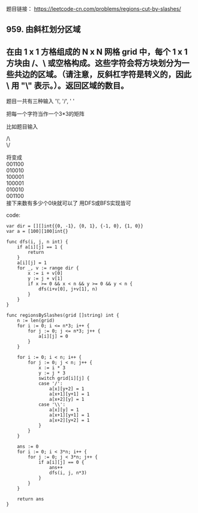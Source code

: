 题目链接：
    https://leetcode-cn.com/problems/regions-cut-by-slashes/
    
## 959. 由斜杠划分区域
## 在由 1 x 1 方格组成的 N x N 网格 grid 中，每个 1 x 1 方块由 /、\ 或空格构成。这些字符会将方块划分为一些共边的区域。（请注意，反斜杠字符是转义的，因此 \ 用 "\\" 表示。）。返回区域的数目。

题目一共有三种输入 '\\', '/', ' '  

把每一个字符当作一个3*3的矩阵  

比如题目输入  

/\  
\\/  

将变成  
001100  
010010  
100001  
100001  
010010  
001100  
接下来数有多少个0块就可以了
用DFS或BFS实现皆可

code:
```
var dir = [][]int{{0, -1}, {0, 1}, {-1, 0}, {1, 0}}
var a = [100][100]int{}

func dfs(i, j, n int) {
	if a[i][j] == 1 {
		return
	}
	a[i][j] = 1
	for _, v := range dir {
		x := i + v[0]
		y := j + v[1]
		if x >= 0 && x < n && y >= 0 && y < n {
			dfs(i+v[0], j+v[1], n)
		}
	}
}

func regionsBySlashes(grid []string) int {
	n := len(grid)
	for i := 0; i <= n*3; i++ {
		for j := 0; j <= n*3; j++ {
			a[i][j] = 0
		}
	}

	for i := 0; i < n; i++ {
		for j := 0; j < n; j++ {
			x := i * 3
			y := j * 3
			switch grid[i][j] {
			case '/':
				a[x][y+2] = 1
				a[x+1][y+1] = 1
				a[x+2][y] = 1
			case '\\':
				a[x][y] = 1
				a[x+1][y+1] = 1
				a[x+2][y+2] = 1
			}
		}
	}

	ans := 0
	for i := 0; i < 3*n; i++ {
		for j := 0; j < 3*n; j++ {
			if a[i][j] == 0 {
				ans++
				dfs(i, j, n*3)
			}
		}
	}

	return ans
}
```